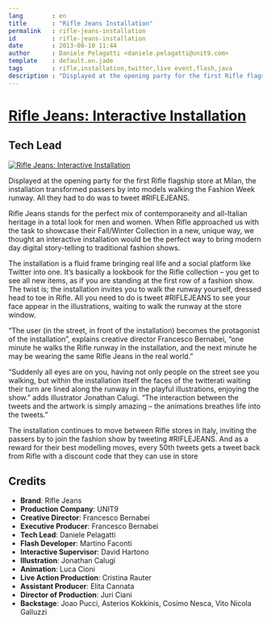 ```yaml
---
lang        : en
title       : "Rifle Jeans Installation"
permalink   : rifle-jeans-installation
id          : rifle-jeans-installation
date        : 2013-08-10 11:44
author      : Daniele Pelagatti <daniele.pelagatti@unit9.com>
template    : default.en.jade
tags        : rifle,installation,twitter,live event,flash,java
description : "Displayed at the opening party for the first Rifle flagship store at Milan, the installation transformed passers by into models walking the Fashion Week runway."
---
```


# [Rifle Jeans: Interactive Installation](http://www.unit9.com/project/rifle-jeans-installation) #
## Tech Lead ##

[ ![](#{base}img/rifle1.jpg "Rifle Jeans: Interactive Installation") ](http://www.unit9.com/project/rifle-jeans-installation)

Displayed at the opening party for the first Rifle flagship store at Milan, the installation transformed passers by into models walking the Fashion Week runway. All they had to do was to tweet #RIFLEJEANS.

Rifle Jeans stands for the perfect mix of contemporaneity and all-Italian heritage in a total look for men and women. When Rifle approached us with the task to showcase their Fall/Winter Collection in a new, unique way, we thought an interactive installation would be the perfect way to bring modern day digital story-telling to traditional fashion shows.

The installation is a fluid frame bringing real life and a social platform like Twitter into one. It’s basically a lookbook for the Rifle collection – you get to see all new items, as if you are standing at the first row of a fashion show. The twist is; the installation invites you to walk the runway yourself, dressed head to toe in Rifle. All you need to do is tweet #RIFLEJEANS to see your face appear in the illustrations, waiting to walk the runway at the store window.

“The user (in the street, in front of the installation) becomes the protagonist of the installation”, explains creative director Francesco Bernabei, “one minute he walks the Rifle runway in the installation, and the next minute he may be wearing the same Rifle Jeans in the real world.”

“Suddenly all eyes are on you, having not only people on the street see you walking, but within the installation itself the faces of the twitterati waiting their turn are lined along the runway in the playful illustrations, enjoying the show.” adds illustrator Jonathan Calugi. “The interaction between the tweets and the artwork is simply amazing – the animations breathes life into the tweets.”

The installation continues to move between Rifle stores in Italy, inviting the passers by to join the fashion show by tweeting #RIFLEJEANS. And as a reward for their best modelling moves, every 50th tweets gets a tweet back from Rifle with a discount code that they can use in store

## Credits ##

 * **Brand**: Rifle Jeans
 * **Production Company**: UNIT9
 * **Creative Director**: Francesco Bernabei
 * **Executive Producer**: Francesco Bernabei
 * **Tech Lead**: Daniele Pelagatti
 * **Flash Developer**: Martino Faconti
 * **Interactive Supervisor**: David Hartono
 * **Illustration**: Jonathan Calugi
 * **Animation**: Luca Cioni
 * **Live Action Production**: Cristina Rauter
 * **Assistant Producer**: Elita Cannata
 * **Director of Production**: Juri Ciani
 * **Backstage**: Joao Pucci, Asterios Kokkinis, Cosimo Nesca, Vito Nicola Galluzzi